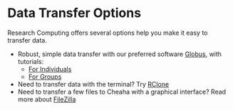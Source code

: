 # Data Transfer Options

Research Computing offers several options help you make it easy to transfer data.

- Robust, simple data transfer with our preferred software [Globus](./globus.md), with tutorials:
    - [For Individuals](./tutorial/globus_individual_tutorial.md)
    - [For Groups](./tutorial/globus_group_tutorial.md)
- Need to transfer data with the terminal? Try [RClone](./rclone.md)
- Need to transfer a few files to Cheaha with a graphical interface? Read more about [FileZilla](./filezilla.md)

